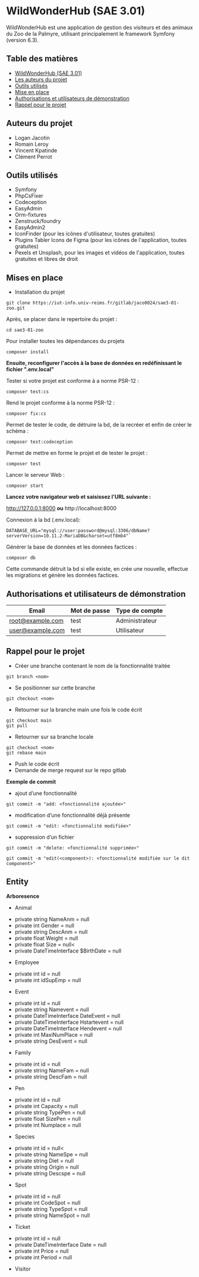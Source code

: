 # WildWonderHub (SAE 3.01)

WildWonderHub est une application de gestion des visiteurs et des animaux du Zoo de la Palmyre, utilisant principalement le framework Symfony (version 6.3).

## Table des matières

<!-- TOC -->
  * [WildWonderHub (SAE 3.01)](#WildWonderHub--sae-301-)
  * [Les auteurs du projet](#auteurs-du-projet)
  * [Outils utilisés](#outils-utilisés)
  * [Mise en place](#mises-en-place)
  * [Authorisations et utilisateurs de démonstration](#authorisations-et-utilisateurs-de-dmonstration)
  * [Rappel pour le projet](#rappel-pour-le-projet)
<!-- TOC -->

## Auteurs du projet

- Logan Jacotin
- Romain Leroy
- Vincent Kpatinde
- Clément Perrot

## Outils utilisés

- Symfony
- PhpCsFixer
- Codeception
- EasyAdmin
- Orm-fixtures
- Zenstruck/foundry
- EasyAdmin2
- IconFinder (pour les icônes d'utilisateur, toutes gratuites)
- Plugins Tabler Icons de Figma (pour les icônes de l'application, toutes gratuites)
- Pexels et Unsplash, pour les images et vidéos de l'application, toutes gratuites et libres de droit

## Mises en place

- Installation du projet
```shell
git clone https://iut-info.univ-reims.fr/gitlab/jaco0024/sae3-01-zoo.git
````

Après, se placer dans le repertoire du projet :
```shell
cd sae3-01-zoo
```
Pour installer toutes les dépendances du projets
```shell
composer install 
```

**Ensuite, reconfigurer l'accès à la base de données en redéfinissant le fichier ".env.local"**

Tester si votre projet est conforme à a norme PSR-12 :
```shell
composer test:cs
```

Rend le  projet conforme à la norme PSR-12 :
```shell
composer fix:cs
```

Permet de tester le code, de détruire la bd, de la recréer et enfin de créer le schéma :

```shell
composer test:codeception
```

Permet de mettre en forme le projet et de tester le projet :

```shell
composer test
```


Lancer le serveur Web :
```shell
composer start
```
**Lancez votre navigateur web et saisissez l'URL suivante :**

http://127.0.0.1:8000
**ou**
http://localhost:8000

Connexion à la bd (.env.local):

```shell
DATABASE_URL="mysql://user:password@mysql:3306/dbName?serverVersion=10.11.2-MariaDB&charset=utf8mb4"`
```
Générer la base de données et les données factices :

```shell
composer db
```
Cette commande détruit la bd si elle existe, en crée une nouvelle, effectue les migrations et génère les données factices.

## Authorisations et utilisateurs de démonstration


| Email               | Mot de passe | Type de compte      |
|---------------------|--------------|---------------------|
| root@example.com    | test         | Administrateur      |
| user@example.com    | test         | Utilisateur         |

## Rappel pour le projet

- Créer une branche contenant le nom de la fonctionnalité traitée


```shell
git branch <nom>
```

- Se positionner sur cette branche


```shell
git checkout <nom>
```

- Retourner sur la branche main une fois le code écrit

```shell
git checkout main
git pull
```

- Retourner sur sa branche locale
```shell
git checkout <nom>
git rebase main
```

- Push le code écrit
- Demande de merge request sur le repo gitlab

**Exemple de commit**

* ajout d’une fonctionnalité

```shell
git commit -m "add: <fonctionnalité ajoutée>"
```

* modification d’une fonctionnalité déjà présente

```shell
git commit -m "edit: <fonctionnalité modifiée>"
```
* suppression d’un fichier

```shell
git commit -m "delete: <fonctionnalité supprimée>"
```

```shell
git commit -m "edit(<component>): <fonctionnalité modifiée sur le dit component>"
```

## Entity
**Arboresence**
- Animal
* private string NameAnm = null
* private int Gender = null
* private string DescAnm = null
* private float Weight = null
* private float Size = null<
* private DateTimeInterface $BirthDate = null

- Employee
* private int id = null
* private int idSupEmp = null

- Event
* private int id = null
* private string Namevent = null
* private DateTimeInterface DateEvent = null
* private DateTimeInterface Hstartevent = null
* private DateTimeInterface Hendevent = null
* private int MaxiNumPlace = null
* private string DesEvent = null

- Family</br>
* private int id = null</br>
* private string NameFam = null
* private string DescFam = null

- Pen</br>
* private int id = null
* private int Capacity = null
* private string TypePen = null
* private float SizePen = null
* private int Numplace = null

- Species</br>
*  private int id = null<
* private string NameSpe = null
* private string Diet = null
* private string Origin = null
* private string Descspe = null

- Spot
* private int id = null
* private int CodeSpot = null
* private string TypeSpot = null
* private string NameSpot = null

- Ticket</br>
* private int id = null
* private DateTimeInterface Date = null
* private int Price = null
* private int Period = null

- Visitor